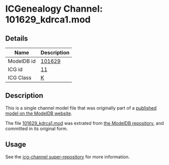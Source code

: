 # ICGenealogy Channel: 101629\_kdrca1.mod

## Details

Name | Description
---- | -----------
ModelDB id | [101629](http://senselab.med.yale.edu/ModelDB/ShowModel.cshtml?model=101629)
ICG id | [11](http://icg.neurotheory.ox.ac.uk/channels/1/11)
ICG Class | [K](http://icg.neurotheory.ox.ac.uk/channels/1)

## Description

This is a single channel model file that was originally part of a [published model on the ModelDB website](http://senselab.med.yale.edu/mModelDB/ShowModel.cshtml?model=101629).

The file [101629\_kdrca1.mod](101629_kdrca1.mod) was extrated from [the ModelDB repository](http://senselab.med.yale.edu/ModelDB/ShowModel.cshtml?model=101629), and committed in its original form.

## Usage

See the [icg-channel super-repository](https://github.com/icgenealogy/icg-channels) for more information.